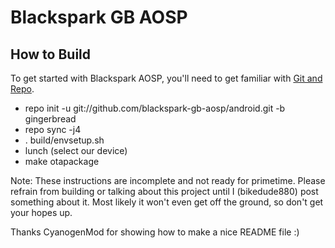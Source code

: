 Blackspark GB AOSP
==================

How to Build
------------

To get started with Blackspark AOSP, you'll need to get
familiar with [Git and Repo](http://source.android.com/download/using-repo).

* repo init -u git://github.com/blackspark-gb-aosp/android.git -b gingerbread
* repo sync -j4
* . build/envsetup.sh
* lunch (select our device)
* make otapackage

Note: These instructions are incomplete and not ready for primetime.  Please
refrain from building or talking about this project until I (bikedude880)
post something about it.  Most likely it won't even get off the ground, so
don't get your hopes up.

Thanks CyanogenMod for showing how to make a nice README file :)

